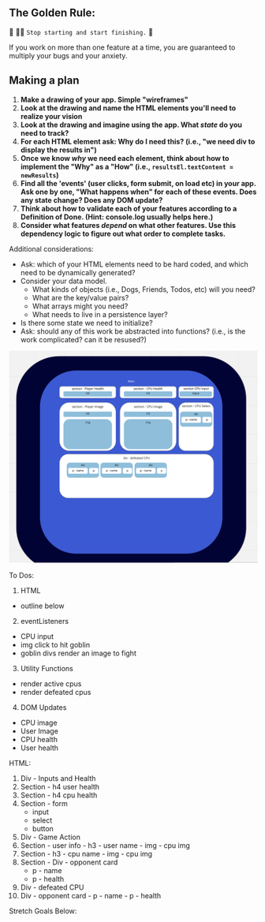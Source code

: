 ## The Golden Rule: 

🦸 🦸‍♂️ `Stop starting and start finishing.` 🏁

If you work on more than one feature at a time, you are guaranteed to multiply your bugs and your anxiety.

## Making a plan

1) **Make a drawing of your app. Simple "wireframes"** 
1) **Look at the drawing and name the HTML elements you'll need to realize your vision**
1) **Look at the drawing and imagine using the app. What _state_ do you need to track?** 
1) **For each HTML element ask: Why do I need this? (i.e., "we need div to display the results in")** 
1) **Once we know _why_ we need each element, think about how to implement the "Why" as a "How" (i.e., `resultsEl.textContent = newResults`)**
1) **Find all the 'events' (user clicks, form submit, on load etc) in your app. Ask one by one, "What happens when" for each of these events. Does any state change? Does any DOM update?**
1) **Think about how to validate each of your features according to a Definition of Done. (Hint: console.log usually helps here.)**
1) **Consider what features _depend_ on what other features. Use this dependency logic to figure out what order to complete tasks.**

Additional considerations:
- Ask: which of your HTML elements need to be hard coded, and which need to be dynamically generated?
- Consider your data model. 
  - What kinds of objects (i.e., Dogs, Friends, Todos, etc) will you need? 
  - What are the key/value pairs? 
  - What arrays might you need? 
  - What needs to live in a persistence layer?
- Is there some state we need to initialize?
- Ask: should any of this work be abstracted into functions? (i.e., is the work complicated? can it be resused?)


![wireframe](assets/wireframe.png)

To Dos:
1. HTML
  - outline below
2. eventListeners
  - CPU input
  - img click to hit goblin
  - goblin divs render an image to fight
3. Utility Functions
  - render active cpus
  - render defeated cpus
4. DOM Updates
  - CPU image
  - User Image
  - CPU health
  - User health

HTML:
1. Div - Inputs and Health
  1. Section
    - h4 user health
  2. Section
    - h4 cpu health
  3. Section
    - form
      - input
      - select
      - button
2. Div - Game Action
  1. Section - user info
    - h3 - user name
    - img - cpu img
  2. Section
    - h3 - cpu name
    - img - cpu img
  3. Section
    - Div - opponent card
      - p - name
      - p - health
3. Div - defeated CPU
  1. Div - opponent card
    - p - name
    - p - health


Stretch Goals Below:
